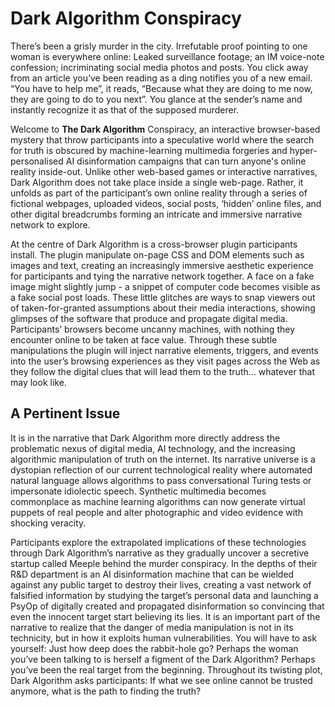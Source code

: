 # Dark Algorithm Conspiracy

There’s been a grisly murder in the city. Irrefutable proof pointing to one woman is everywhere online: Leaked surveillance footage; an IM voice-note confession; incriminating social media photos and posts. You click away from an article you’ve been reading as a ding notifies you of a new email. “You have to help me”, it reads, “Because what they are doing to me now, they are going to do to you next”. You glance at the sender’s name and instantly recognize it as that of the supposed murderer.  

Welcome to **The Dark Algorithm** Conspiracy, an interactive browser-based mystery that throw participants into a speculative world where the search for truth is obscured by machine-learning multimedia forgeries and hyper-personalised AI disinformation campaigns that can turn anyone's online reality inside-out. Unlike other web-based games or interactive narratives, Dark Algorithm does not take place inside a single web-page. Rather, it unfolds as part of the participant’s own online reality through a series of fictional webpages, uploaded videos, social posts, ‘hidden’ online files, and other digital breadcrumbs forming an intricate and immersive narrative network to explore. 

At the centre of Dark Algorithm is a cross-browser plugin participants install. The plugin manipulate on-page CSS and DOM elements such as images and text, creating an increasingly immersive aesthetic experience for participants and tying the narrative network together. A face on a fake image might slightly jump - a snippet of computer code becomes visible as a fake social post loads. These little glitches are ways to snap viewers out of taken-for-granted assumptions about their media interactions, showing glimpses of the software that produce and propagate digital media. Participants’ browsers become uncanny machines, with nothing they encounter online to be taken at face value. Through these subtle manipulations the plugin will inject narrative elements, triggers, and events into the user’s browsing experiences as they visit pages across the Web as they follow the digital clues that will lead them to the truth… whatever that may look like. 

## A Pertinent Issue

It is in the narrative that Dark Algorithm more directly address the problematic nexus of digital media, AI technology, and the increasing algorithmic manipulation of truth on the internet. Its narrative universe is a dystopian reflection of our current technological reality where automated natural language allows algorithms to pass conversational Turing tests or impersonate idiolectic speech. Synthetic multimedia becomes commonplace as machine learning algorithms can now generate virtual puppets of real people and alter photographic and video evidence with shocking veracity. 

Participants explore the extrapolated implications of these technologies through Dark Algorithm’s narrative as they gradually uncover a secretive startup called Meeple behind the murder conspiracy. In the depths of their R&D department is an AI disinformation machine that can be wielded against any public target to destroy their lives, creating a vast network of falsified information by studying the target’s personal data and launching a PsyOp of digitally created and propagated disinformation so convincing that even the innocent target start believing its lies. It is an important part of the narrative to realize that the danger of media manipulation is not in its technicity, but in how it exploits human vulnerabilities. You will have to ask yourself: Just how deep does the rabbit-hole go? Perhaps the woman you’ve been talking to is herself a figment of the Dark Algorithm? Perhaps you’ve been the real target from the beginning. Throughout its twisting plot, Dark Algorithm asks participants: If what we see online cannot be trusted anymore, what is the path to finding the truth?
